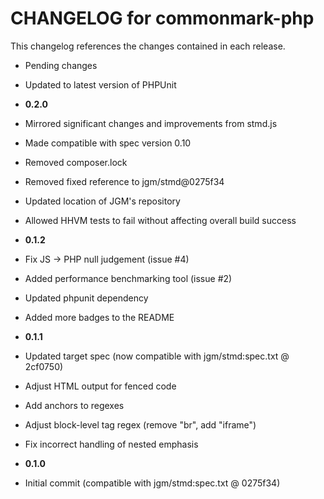 CHANGELOG for commonmark-php
============================

This changelog references the changes contained in each release.

* Pending changes

 * Updated to latest version of PHPUnit

* **0.2.0**

 * Mirrored significant changes and improvements from stmd.js
 * Made compatible with spec version 0.10
 * Removed composer.lock
 * Removed fixed reference to jgm/stmd@0275f34
 * Updated location of JGM's repository
 * Allowed HHVM tests to fail without affecting overall build success

* **0.1.2**

 * Fix JS -> PHP null judgement (issue #4)
 * Added performance benchmarking tool (issue #2)
 * Updated phpunit dependency
 * Added more badges to the README

* **0.1.1**

 * Updated target spec (now compatible with jgm/stmd:spec.txt @ 2cf0750)
 * Adjust HTML output for fenced code
 * Add anchors to regexes
 * Adjust block-level tag regex (remove "br", add "iframe")
 * Fix incorrect handling of nested emphasis

* **0.1.0**

 * Initial commit (compatible with jgm/stmd:spec.txt @ 0275f34)

